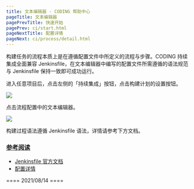 ```yaml
---
title: 文本编辑器 - CODING 帮助中心
pageTitle: 文本编辑器
pagePrevTitle: 快速开始
pagePrev: ci/start.html
pageNextTitle: 配置详情
pageNext: ci/process/detail.html
---
```


构建任务的流程本质上是在遵循配置文件中所定义的流程与步骤。CODING 持续集成全面兼容 Jenkinsfile，在文本编辑器中编写的配置文件所需遵循的语法规范与 Jenkinsfile 保持一致即可成功运行。

进入任意项目后，点击左侧的「持续集成」按钮，点击构建计划的设置按钮。

![](https://help-assets.codehub.cn/enterprise/20210914160752.png)

点击流程配置中的文本编辑器。

![](https://help-assets.codehub.cn/enterprise/20210914161024.png)

构建过程语法遵循 Jenkinsfile 语法，详情请参考下方文档。

### [参考阅读](#jenkinsfile)

-   [Jenkinsfile 官方文档](https://www.jenkins.io/doc/book/pipeline/jenkinsfile/)
-   [配置详情](/docs/ci/process/detail.html)

==== 2021/08/14 ====
